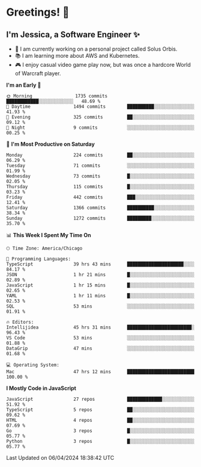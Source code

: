 # Greetings! 🧠

## I'm Jessica, a Software Engineer :sparkles:

- 🌟 I am currently working on a personal project called Solus Orbis.
- 📚 I am learning more about AWS and Kubernetes.
- 🎮 I enjoy casual video game play now, but was once a hardcore World of Warcraft player.

<!--START_SECTION:waka-->
**I'm an Early 🐤** 

```text
🌞 Morning                1735 commits        ████████████░░░░░░░░░░░░░   48.69 % 
🌆 Daytime                1494 commits        ██████████░░░░░░░░░░░░░░░   41.93 % 
🌃 Evening                325 commits         ██░░░░░░░░░░░░░░░░░░░░░░░   09.12 % 
🌙 Night                  9 commits           ░░░░░░░░░░░░░░░░░░░░░░░░░   00.25 % 
```
📅 **I'm Most Productive on Saturday** 

```text
Monday                   224 commits         ██░░░░░░░░░░░░░░░░░░░░░░░   06.29 % 
Tuesday                  71 commits          ░░░░░░░░░░░░░░░░░░░░░░░░░   01.99 % 
Wednesday                73 commits          █░░░░░░░░░░░░░░░░░░░░░░░░   02.05 % 
Thursday                 115 commits         █░░░░░░░░░░░░░░░░░░░░░░░░   03.23 % 
Friday                   442 commits         ███░░░░░░░░░░░░░░░░░░░░░░   12.41 % 
Saturday                 1366 commits        ██████████░░░░░░░░░░░░░░░   38.34 % 
Sunday                   1272 commits        █████████░░░░░░░░░░░░░░░░   35.70 % 
```


📊 **This Week I Spent My Time On** 

```text
🕑︎ Time Zone: America/Chicago

💬 Programming Languages: 
TypeScript               39 hrs 43 mins      █████████████████████░░░░   84.17 % 
JSON                     1 hr 21 mins        █░░░░░░░░░░░░░░░░░░░░░░░░   02.89 % 
JavaScript               1 hr 15 mins        █░░░░░░░░░░░░░░░░░░░░░░░░   02.65 % 
YAML                     1 hr 11 mins        █░░░░░░░░░░░░░░░░░░░░░░░░   02.53 % 
SQL                      53 mins             ░░░░░░░░░░░░░░░░░░░░░░░░░   01.91 % 

🔥 Editors: 
Intellijidea             45 hrs 31 mins      ████████████████████████░   96.43 % 
VS Code                  53 mins             ░░░░░░░░░░░░░░░░░░░░░░░░░   01.88 % 
DataGrip                 47 mins             ░░░░░░░░░░░░░░░░░░░░░░░░░   01.68 % 

💻 Operating System: 
Mac                      47 hrs 12 mins      █████████████████████████   100.00 % 
```

**I Mostly Code in JavaScript** 

```text
JavaScript               27 repos            █████████████░░░░░░░░░░░░   51.92 % 
TypeScript               5 repos             ██░░░░░░░░░░░░░░░░░░░░░░░   09.62 % 
HTML                     4 repos             ██░░░░░░░░░░░░░░░░░░░░░░░   07.69 % 
Go                       3 repos             █░░░░░░░░░░░░░░░░░░░░░░░░   05.77 % 
Python                   3 repos             █░░░░░░░░░░░░░░░░░░░░░░░░   05.77 % 
```




 Last Updated on 06/04/2024 18:38:42 UTC
<!--END_SECTION:waka-->

<!--
**jessikuh/jessikuh** is a ✨ _special_ ✨ repository because its `README.md` (this file) appears on your GitHub profile.

Here are some ideas to get you started:

- 🔭 I’m currently working on ...
- 🌱 I’m currently learning ...
- 👯 I’m looking to collaborate on ...
- 🤔 I’m looking for help with ...
- 💬 Ask me about ...
- 📫 How to reach me: ...
- 😄 Pronouns: ...
- ⚡ Fun fact: ...
-->

